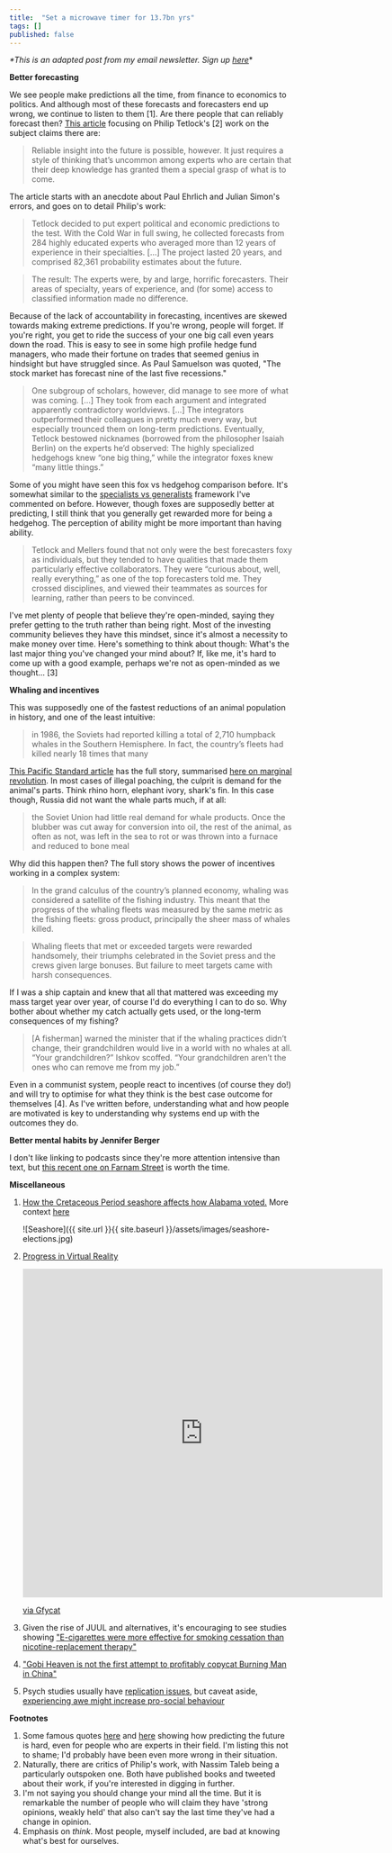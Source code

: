 ```yaml
---
title:  "Set a microwave timer for 13.7bn yrs"
tags: []
published: false
---
```


*\*This is an adapted post from my email newsletter. Sign up [here](https://avoidboringpeople.substack.com/ 'sign up')*\*

**Better forecasting**

We see people make predictions all the time, from finance to economics to politics. And although most of these forecasts and forecasters end up wrong, we continue to listen to them \[1\]. Are there people that can reliably forecast then? [This article](https://www.theatlantic.com/magazine/archive/2019/06/how-to-predict-the-future/588040/ "atlantic article") focusing on Philip Tetlock's \[2\] work on the subject claims there are:

> Reliable insight into the future is possible, however. It just requires a style of thinking that’s uncommon among experts who are certain that their deep knowledge has granted them a special grasp of what is to come.

The article starts with an anecdote about Paul Ehrlich and Julian Simon's errors, and goes on to detail Philip's work:

> Tetlock decided to put expert political and economic predictions to the test. With the Cold War in full swing, he collected forecasts from 284 highly educated experts who averaged more than 12 years of experience in their specialties. \[...\] The project lasted 20 years, and comprised 82,361 probability estimates about the future.

> The result: The experts were, by and large, horrific forecasters. Their areas of specialty, years of experience, and (for some) access to classified information made no difference.

Because of the lack of accountability in forecasting, incentives are skewed towards making extreme predictions. If you're wrong, people will forget. If you're right, you get to ride the success of your one big call even years down the road. This is easy to see in some high profile hedge fund managers, who made their fortune on trades that seemed genius in hindsight but have struggled since. As Paul Samuelson was quoted, "The stock market has forecast nine of the last five recessions."

> One subgroup of scholars, however, did manage to see more of what was coming. \[...\] They took from each argument and integrated apparently contradictory worldviews. \[...\] The integrators outperformed their colleagues in pretty much every way, but especially trounced them on long-term predictions. Eventually, Tetlock bestowed nicknames (borrowed from the philosopher Isaiah Berlin) on the experts he’d observed: The highly specialized hedgehogs knew “one big thing,” while the integrator foxes knew “many little things.”

Some of you might have seen this fox vs hedgehog comparison before. It's somewhat similar to the [specialists vs generalists](https://www.leonlinsx.com/specialists-vs-generalists/) framework I've commented on before. However, though foxes are supposedly better at predicting, I still think that you generally get rewarded more for being a hedgehog. The perception of ability might be more important than having ability.

> Tetlock and Mellers found that not only were the best forecasters foxy as individuals, but they tended to have qualities that made them particularly effective collaborators. They were “curious about, well, really everything,” as one of the top forecasters told me. They crossed disciplines, and viewed their teammates as sources for learning, rather than peers to be convinced.

I've met plenty of people that believe they're open-minded, saying they prefer getting to the truth rather than being right. Most of the investing community believes they have this mindset, since it's almost a necessity to make money over time. Here's something to think about though: What's the last major thing you've changed your mind about? If, like me, it's hard to come up with a good example, perhaps we're not as open-minded as we thought... \[3\]

**Whaling and incentives**

This was supposedly one of the fastest reductions of an animal population in history, and one of the least intuitive:

> in 1986, the Soviets had reported killing a total of 2,710 humpback whales in the Southern Hemisphere. In fact, the country’s fleets had killed nearly 18 times that many

[This Pacific Standard article](https://psmag.com/social-justice/the-senseless-environment-crime-of-the-20th-century-russia-whaling-67774) has the full story, summarised [here on marginal revolution](https://marginalrevolution.com/marginalrevolution/2019/05/one-of-the-greatest-environmental-crimes-of-the-20th-century.html). In most cases of illegal poaching, the culprit is demand for the animal's parts. Think rhino horn, elephant ivory, shark's fin. In this case though, Russia did not want the whale parts much, if at all:

> the Soviet Union had little real demand for whale products. Once the blubber was cut away for conversion into oil, the rest of the animal, as often as not, was left in the sea to rot or was thrown into a furnace and reduced to bone meal

Why did this happen then? The full story shows the power of incentives working in a complex system:

> In the grand calculus of the country’s planned economy, whaling was considered a satellite of the fishing industry. This meant that the progress of the whaling fleets was measured by the same metric as the fishing fleets: gross product, principally the sheer mass of whales killed.

> Whaling fleets that met or exceeded targets were rewarded handsomely, their triumphs celebrated in the Soviet press and the crews given large bonuses. But failure to meet targets came with harsh consequences. 

If I was a ship captain and knew that all that mattered was exceeding my mass target year over year, of course I'd do everything I can to do so. Why bother about whether my catch actually gets used, or the long-term consequences of my fishing?

> \[A fisherman\] warned the minister that if the whaling practices didn’t change, their grandchildren would live in a world with no whales at all. “Your grandchildren?” Ishkov scoffed. “Your grandchildren aren’t the ones who can remove me from my job.”

Even in a communist system, people react to incentives (of course they do!) and will try to optimise for what they think is the best case outcome for themselves \[4\]. As I've written before, understanding what and how people are motivated is key to understanding why systems end up with the outcomes they do.

**Better mental habits by Jennifer Berger**

I don't like linking to podcasts since they're more attention intensive than text, but [this recent one on Farnam Street](https://fs.blog/jennifer-garvey-berger/ "Jennifer") is worth the time. 

**Miscellaneous**
1. [How the Cretaceous Period seashore affects how Alabama voted.](https://www.reddit.com/r/MapPorn/comments/blwlig/the_cretaceous_period_145_to_66_million_years_ago/ "cretaceous") More context [here](http://www.deepseanews.com/2012/06/how-presidential-elections-are-impacted-by-a-100-million-year-old-coastline/ "deep sea news")
    
    ![Seashore]({{ site.url }}{{ site.baseurl }}/assets/images/seashore-elections.jpg)
2. [Progress in Virtual Reality](https://www.reddit.com/r/gaming/comments/bjmhrr/if_you_think_ready_player_one_isnt_happening_in/ "VR")
    
    <iframe src='https://gfycat.com/ifr/BriskHoarseKentrosaurus' frameborder='0' scrolling='no' allowfullscreen width='640' height='584'></iframe><p> <a href="https://gfycat.com/briskhoarsekentrosaurus">via Gfycat</a></p>
3. Given the rise of JUUL and alternatives, it's encouraging to see studies showing ["E-cigarettes were more effective for smoking cessation than nicotine-replacement therapy"](https://www.nejm.org/doi/full/10.1056/NEJMoa1808779 "nejm")
4. ["Gobi Heaven is not the first attempt to profitably copycat Burning Man in China"](https://chinachannel.org/2019/04/26/chinese-burning-man/ "chinese burn")
5. Psych studies usually have [replication issues](https://www.leonlinsx.com/replicability-crisis/ "replicability"), but caveat aside, [experiencing awe might increase pro-social behaviour](https://greatergood.berkeley.edu/article/item/how_awe_makes_us_generous "awe")

**Footnotes**
1. Some famous quotes [here](https://en.wikiquote.org/wiki/Incorrect_predictions) and [here](https://www.theatlantic.com/magazine/archive/2015/05/the-big-question/389582/) showing how predicting the future is hard, even for people who are experts in their field. I'm listing this not to shame; I'd probably have been even more wrong in their situation.
2. Naturally, there are critics of Philip's work, with Nassim Taleb being a particularly outspoken one. Both have published books and tweeted about their work, if you're interested in digging in further.
3. I'm not saying you should change your mind all the time. But it is remarkable the number of people who will claim they have 'strong opinions, weakly held' that also can't say the last time they've had a change in opinion. 
4. Emphasis on *think*. Most people, myself included, are bad at knowing what's best for ourselves.

